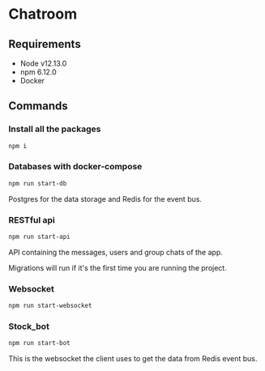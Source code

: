 # Chatroom

## Requirements

- Node v12.13.0
- npm 6.12.0
- Docker

## Commands

### Install all the packages

```sh
npm i
```

### Databases with docker-compose

```sh
npm run start-db
```

Postgres for the data storage and Redis for the event bus.

### RESTful api

```sh
npm run start-api
```

API containing the messages, users and group chats of the app.

Migrations will run if it's the first time you are running the project.

### Websocket

```sh
npm run start-websocket
```

### Stock_bot

```sh
npm run start-bot
```

This is the websocket the client uses to get the data from Redis event bus.

